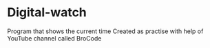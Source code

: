 # Digital-watch
Program that shows the current time
Created as practise with help of YouTube channel called BroCode
